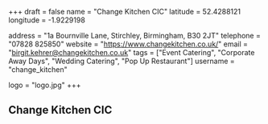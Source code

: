 +++
draft = false
name = "Change Kitchen CIC"
latitude = 52.4288121
longitude = -1.9229198

address = "1a Bournville Lane, Stirchley, Birmingham, B30 2JT"
telephone = "07828 825850"
website = "https://www.changekitchen.co.uk/"
email = "birgit.kehrer@changekitchen.co.uk"
tags = ["Event Catering", "Corporate Away Days", "Wedding Catering", "Pop Up Restaurant"]
username = "change_kitchen"

logo = "logo.jpg"
+++

## Change Kitchen CIC
